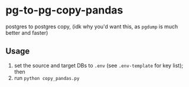 # pg-to-pg-copy-pandas
postgres to postgres copy, (idk why you'd want this, as `pgdump` is much better and faster)

## Usage
1. set the source and target DBs to `.env` (see `.env-template` for key list); then
2. run `python copy_pandas.py`
